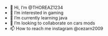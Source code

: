 - 👋 Hi, I’m @THOREAZ1234
- 👀 I’m interested in gaming
- 🌱 I’m currently learning java 
- 💞️ I’m looking to collaborate on cars mods
- 📫 How to reach me instagram @cezarn2009

<!---
THOREAZ1234/THOREAZ1234 is a ✨ special ✨ repository because its `README.md` (this file) appears on your GitHub profile.
You can click the Preview link to take a look at your changes.
--->
